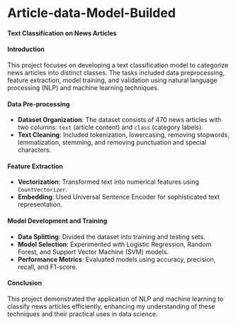# Article-data-Model-Builded


#### Text Classification on News Articles

#### Introduction

This project focuses on developing a text classification model to categorize news articles into distinct classes. The tasks included data preprocessing, feature extraction, model training, and validation using natural language processing (NLP) and machine learning techniques.

#### Data Pre-processing

- **Dataset Organization**: The dataset consists of 470 news articles with two columns: `text` (article content) and `class` (category labels).
- **Text Cleaning**: Included tokenization, lowercasing, removing stopwords, lemmatization, stemming, and removing punctuation and special characters.

#### Feature Extraction

- **Vectorization**: Transformed text into numerical features using `CountVectorizer`.
- **Embedding**: Used Universal Sentence Encoder for sophisticated text representation.

#### Model Development and Training

- **Data Splitting**: Divided the dataset into training and testing sets.
- **Model Selection**: Experimented with Logistic Regression, Random Forest, and Support Vector Machine (SVM) models.
- **Performance Metrics**: Evaluated models using accuracy, precision, recall, and F1-score.

#### Conclusion

This project demonstrated the application of NLP and machine learning to classify news articles efficiently, enhancing my understanding of these techniques and their practical uses in data science.
